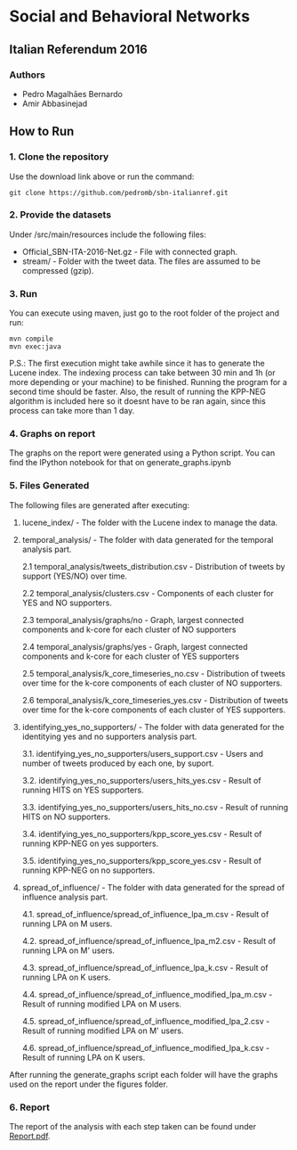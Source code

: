 # Social and Behavioral Networks

## Italian Referendum 2016

### Authors

- Pedro Magalhāes Bernardo
- Amir Abbasinejad

## How to Run

### 1. Clone the repository

Use the download link above or run the command:

```
git clone https://github.com/pedromb/sbn-italianref.git
```

### 2. Provide the datasets

Under /src/main/resources include the following files:

- Official_SBN-ITA-2016-Net.gz - File with connected graph.
- stream/ - Folder with the tweet data. The files are assumed to be compressed (gzip).

### 3. Run

You can execute using maven, just go to the root folder of the project and run:

```
mvn compile
mvn exec:java
```

P.S.: The first execution might take awhile since it has to generate the Lucene index. The indexing process can take between 30 min and 1h (or more depending or your machine) to be finished. Running the program for a second time should be faster. Also, the result of running the KPP-NEG algorithm is included here so it doesnt have to be ran again, since this process can take more than 1 day.

### 4. Graphs on report

The graphs on the report were generated using a Python script.
You can find the IPython notebook for that on generate_graphs.ipynb

### 5. Files Generated

The following files are generated after executing:

1. lucene_index/ - The folder with the Lucene index to manage the data.
2. temporal_analysis/ - The folder with data generated for the temporal analysis part.

    2.1 temporal_analysis/tweets_distribution.csv - Distribution of tweets by support (YES/NO) over time.
    
    2.2 temporal_analysis/clusters.csv - Components of each cluster for YES and NO supporters.
    
    2.3 temporal_analysis/graphs/no - Graph, largest connected components and k-core for each cluster of NO supporters
    
    2.4 temporal_analysis/graphs/yes - Graph, largest connected components and k-core for each cluster of YES supporters
    
    2.5 temporal_analysis/k_core_timeseries_no.csv - Distribution of tweets over time for the k-core components of each cluster of NO supporters.
    
    2.6 temporal_analysis/k_core_timeseries_yes.csv - Distribution of tweets over time for the k-core components of each cluster of YES supporters.

3. identifying_yes_no_supporters/ - The folder with data generated for the identitying yes and no supporters analysis part.
    
    3.1. identifying_yes_no_supporters/users_support.csv - Users and number of tweets produced by each one, by suport.
    
    3.2. identifying_yes_no_supporters/users_hits_yes.csv - Result of running HITS on YES supporters.
    
    3.3. identifying_yes_no_supporters/users_hits_no.csv - Result of running HITS on NO supporters.
    
    3.4. identifying_yes_no_supporters/kpp_score_yes.csv - Result of running KPP-NEG on yes supporters.
    
    3.5. identifying_yes_no_supporters/kpp_score_yes.csv - Result of running KPP-NEG on no supporters.

4. spread_of_influence/ -  The folder with data generated for the spread of influence analysis part.
    
    4.1. spread_of_influence/spread_of_influence_lpa_m.csv - Result of running LPA on M users.
    
    4.2. spread_of_influence/spread_of_influence_lpa_m2.csv - Result of running LPA on M' users.
    
    4.3. spread_of_influence/spread_of_influence_lpa_k.csv - Result of running LPA on K users.
    
    4.4. spread_of_influence/spread_of_influence_modified_lpa_m.csv - Result of running modified LPA on M users.
    
    4.5. spread_of_influence/spread_of_influence_modified_lpa_2.csv - Result of running modified LPA on M' users.
    
    4.6. spread_of_influence/spread_of_influence_modified_lpa_k.csv - Result of running LPA on K users.


After running the generate_graphs script each folder will have the graphs used on the report under the figures folder. 

### 6. Report

The report of the analysis with each step taken can be found under [Report.pdf](https://github.com/pedromb/sbn-italianref/blob/master/Report.pdf).